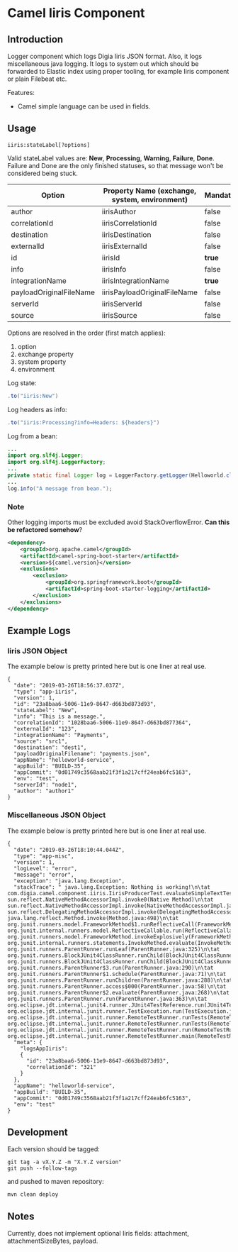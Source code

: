 # Camel Iiris Component

## Introduction

Logger component which logs Digia Iiris JSON format. Also, it logs miscellaneous java logging. It logs to system out which should be forwarded to Elastic index using proper tooling, for example Iiris component or plain Filebeat etc.

Features:
* Camel simple language can be used in fields.

## Usage

```
iiris:stateLabel[?options]
```

Valid stateLabel values are: **New**, **Processing**, **Warning**, **Failure**, **Done**. Failure and Done are the only finished statuses, so that message won't be considered being stuck.

| **Option**              | **Property Name (exchange, system, environment)** | **Mandatory** |
| ----------------------- | ------------------------------------------------- | ------------- |
| author                  | iirisAuthor                                       | false         |
| correlationId           | iirisCorrelationId                                | false         |
| destination             | iirisDestination                                  | false         |
| externalId              | iirisExternalId                                   | false         |
| id                      | iirisId                                           | **true**      |
| info                    | iirisInfo                                         | false         |
| integrationName         | iirisIntegrationName                              | **true**      |
| payloadOriginalFileName | iirisPayloadOriginalFileName                      | false         |
| serverId                | iirisServerId                                     | false         |
| source                  | iirisSource                                       | false         |

Options are resolved in the order (first match applies):
1. option
2. exchange property
3. system property
4. environment

Log state:
```java
.to("iiris:New")
```

Log headers as info:
```java
.to("iiris:Processing?info=Headers: ${headers}")
```

Log from a bean:
```java
...
import org.slf4j.Logger;
import org.slf4j.LoggerFactory;
...
private static final Logger log = LoggerFactory.getLogger(Helloworld.class);
...
log.info("A message from bean.");
```

### Note

Other logging imports must be excluded avoid StackOverflowError. **Can this be refactored somehow**?
```xml
<dependency>
	<groupId>org.apache.camel</groupId>
	<artifactId>camel-spring-boot-starter</artifactId>
	<version>${camel.version}</version>
	<exclusions>
		<exclusion>
			<groupId>org.springframework.boot</groupId>
			<artifactId>spring-boot-starter-logging</artifactId>
		</exclusion>
	</exclusions>
</dependency>
```
## Example Logs

### Iiris JSON Object

The example below is pretty printed here but is one liner at real use.
```
{
  "date": "2019-03-26T18:56:37.037Z",
  "type": "app-iiris",
  "version": 1,
  "id": "23a8baa6-5006-11e9-8647-d663bd873d93",
  "stateLabel": "New",
  "info": "This is a message.",
  "correlationId": "1028baa6-5006-11e9-8647-d663bd877364",
  "externalId": "123",
  "integrationName": "Payments",
  "source": "src1",
  "destination": "dest1",
  "payloadOriginalFilename": "payments.json",
  "appName": "helloworld-service",
  "appBuild": "BUILD-35",
  "appCommit": "0d01749c3568aab21f3f1a217cff24eab6fc5163",
  "env": "test",
  "serverId": "node1",
  "author": "author1"
}
```

### Miscellaneous JSON Object

The example below is pretty printed here but is one liner at real use.
```
{
  "date": "2019-03-26T18:10:44.044Z",
  "type": "app-misc",
  "version": 1,
  "logLevel": "error",
  "message": "error",
  "exception": "java.lang.Exception",
  "stackTrace": " java.lang.Exception: Nothing is working!\n\tat com.digia.camel.component.iiris.IirisProducerTest.evaluateSimpleTextTest(IirisProducerTest.java:31)\n\tat sun.reflect.NativeMethodAccessorImpl.invoke0(Native Method)\n\tat sun.reflect.NativeMethodAccessorImpl.invoke(NativeMethodAccessorImpl.java:62)\n\tat sun.reflect.DelegatingMethodAccessorImpl.invoke(DelegatingMethodAccessorImpl.java:43)\n\tat java.lang.reflect.Method.invoke(Method.java:498)\n\tat org.junit.runners.model.FrameworkMethod$1.runReflectiveCall(FrameworkMethod.java:50)\n\tat org.junit.internal.runners.model.ReflectiveCallable.run(ReflectiveCallable.java:12)\n\tat org.junit.runners.model.FrameworkMethod.invokeExplosively(FrameworkMethod.java:47)\n\tat org.junit.internal.runners.statements.InvokeMethod.evaluate(InvokeMethod.java:17)\n\tat org.junit.runners.ParentRunner.runLeaf(ParentRunner.java:325)\n\tat org.junit.runners.BlockJUnit4ClassRunner.runChild(BlockJUnit4ClassRunner.java:78)\n\tat org.junit.runners.BlockJUnit4ClassRunner.runChild(BlockJUnit4ClassRunner.java:57)\n\tat org.junit.runners.ParentRunner$3.run(ParentRunner.java:290)\n\tat org.junit.runners.ParentRunner$1.schedule(ParentRunner.java:71)\n\tat org.junit.runners.ParentRunner.runChildren(ParentRunner.java:288)\n\tat org.junit.runners.ParentRunner.access$000(ParentRunner.java:58)\n\tat org.junit.runners.ParentRunner$2.evaluate(ParentRunner.java:268)\n\tat org.junit.runners.ParentRunner.run(ParentRunner.java:363)\n\tat org.eclipse.jdt.internal.junit4.runner.JUnit4TestReference.run(JUnit4TestReference.java:89)\n\tat org.eclipse.jdt.internal.junit.runner.TestExecution.run(TestExecution.java:41)\n\tat org.eclipse.jdt.internal.junit.runner.RemoteTestRunner.runTests(RemoteTestRunner.java:541)\n\tat org.eclipse.jdt.internal.junit.runner.RemoteTestRunner.runTests(RemoteTestRunner.java:763)\n\tat org.eclipse.jdt.internal.junit.runner.RemoteTestRunner.run(RemoteTestRunner.java:463)\n\tat org.eclipse.jdt.internal.junit.runner.RemoteTestRunner.main(RemoteTestRunner.java:209)\n",
  "meta": {
    "logsAppIiris":
    {
      "id": "23a8baa6-5006-11e9-8647-d663bd873d93",
      "correlationId": "321"
    }
  },
  "appName": "helloworld-service",
  "appBuild": "BUILD-35",
  "appCommit": "0d01749c3568aab21f3f1a217cff24eab6fc5163",
  "env": "test"
}
```

## Development

Each version should be tagged:
```
git tag -a vX.Y.Z -m "X.Y.Z version"
git push --follow-tags
```

and pushed to maven repository:
```
mvn clean deploy
```

## Notes

Currently, does not implement optional Iiris fields: attachment, attachmentSizeBytes, payload.
